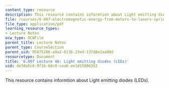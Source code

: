 ```yaml
---
content_type: resource
description: This resource contains informtion about Light emitting diodes (LEDs).
file: /courses/6-007-electromagnetic-energy-from-motors-to-lasers-spring-2011/4e50a5c69f1b66c0cea6ee1d15006352_MIT6_007S11_lec46.pdf
file_type: application/pdf
learning_resource_types:
- Lecture Notes
ocw_type: OCWFile
parent_title: Lecture Notes
parent_type: CourseSection
parent_uid: 95875286-a9a2-6136-23ed-137d8e2aa90d
resourcetype: Document
title: '6.007 Lecture 46: Light emitting diodes (LEDs)'
uid: 4e50a5c6-9f1b-66c0-cea6-ee1d15006352
---
```

This resource contains informtion about Light emitting diodes (LEDs).

